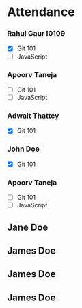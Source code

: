 # Attendance


### Rahul Gaur I0109
- [X] Git 101
- [ ] JavaScript

### Apoorv Taneja
- [ ] Git 101 
- [ ] JavaScript

### Adwait Thattey
- [X] Git 101

### John Doe
- [X] Git 101

### Apoorv Taneja
- [ ] Git 101 
- [ ] JavaScript

## Jane Doe
## James Doe
## James Doe
## James Doe
